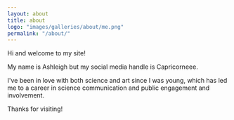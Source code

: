 ```yaml
---
layout: about
title: about
logo: "images/galleries/about/me.png"
permalink: "/about/"
--- 
```

Hi and welcome to my site!

My name is Ashleigh but my social media handle is Capricorneee.

I've been in love with both science and art since I was young, which has led me to a career in science communication and public engagement and involvement.

Thanks for visiting!

